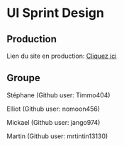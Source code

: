# UI Sprint Design
## Production
Lien du site en production: [Cliquez ici](https://thp-ui-sprint-design-seille.herokuapp.com/)

## Groupe
Stéphane (Github user: Timmo404)

Elliot (Github user: nomoon456)

Mickael (Github user: jango974)

Martin (Github user: mrtintin13130)


